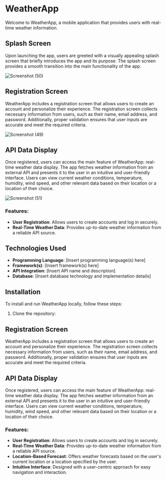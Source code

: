 # WeatherApp

Welcome to WeatherApp, a mobile application that provides users with real-time weather information.

## Splash Screen

Upon launching the app, users are greeted with a visually appealing splash screen that briefly introduces the app and its purpose. The splash screen provides a smooth transition into the main functionality of the app.

![Screenshot (50)](https://github.com/NOTISATVIKA0305/WeatherApp/assets/115714121/55490ac9-0164-4520-abfd-5d4f71a00347)


## Registration Screen

WeatherApp includes a registration screen that allows users to create an account and personalize their experience. The registration screen collects necessary information from users, such as their name, email address, and password. Additionally, proper validation ensures that user inputs are accurate and meet the required criteria.

![Screenshot (49)](https://github.com/NOTISATVIKA0305/WeatherApp/assets/115714121/1c038b76-9079-42b5-9646-2b600ac63ab9)

## API Data Display

Once registered, users can access the main feature of WeatherApp: real-time weather data display. The app fetches weather information from an external API and presents it to the user in an intuitive and user-friendly interface. Users can view current weather conditions, temperature, humidity, wind speed, and other relevant data based on their location or a location of their choice.

![Screenshot (51)](https://github.com/NOTISATVIKA0305/WeatherApp/assets/115714121/7141bac2-bf80-495a-800a-6586d0eb0f0d)

### Features:
- **User Registration**: Allows users to create accounts and log in securely.
- **Real-Time Weather Data**: Provides up-to-date weather information from a reliable API source.


## Technologies Used

- **Programming Language**: [Insert programming language(s) here]
- **Framework(s)**: [Insert framework(s) here]
- **API Integration**: [Insert API name and description]
- **Database**: [Insert database technology and implementation details]

## Installation

To install and run WeatherApp locally, follow these steps:

1. Clone the repository:


## Registration Screen

WeatherApp includes a registration screen that allows users to create an account and personalize their experience. The registration screen collects necessary information from users, such as their name, email address, and password. Additionally, proper validation ensures that user inputs are accurate and meet the required criteria.

## API Data Display

Once registered, users can access the main feature of WeatherApp: real-time weather data display. The app fetches weather information from an external API and presents it to the user in an intuitive and user-friendly interface. Users can view current weather conditions, temperature, humidity, wind speed, and other relevant data based on their location or a location of their choice.

### Features:
- **User Registration**: Allows users to create accounts and log in securely.
- **Real-Time Weather Data**: Provides up-to-date weather information from a reliable API source.
- **Location-Based Forecast**: Offers weather forecasts based on the user's current location or a location specified by the user.
- **Intuitive Interface**: Designed with a user-centric approach for easy navigation and interaction.


